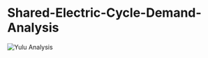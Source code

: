 # Shared-Electric-Cycle-Demand-Analysis
![Yulu Analysis](https://yulu-blogs-cdn.yulu.bike/large_Whats_App_Image_2023_11_21_at_17_51_17_3b012fc7_ae9dd6f031.jpg)
